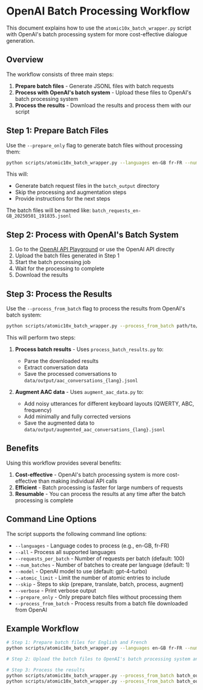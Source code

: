 # OpenAI Batch Processing Workflow

This document explains how to use the `atomic10x_batch_wrapper.py` script with OpenAI's batch processing system for more cost-effective dialogue generation.

## Overview

The workflow consists of three main steps:

1. **Prepare batch files** - Generate JSONL files with batch requests
2. **Process with OpenAI's batch system** - Upload these files to OpenAI's batch processing system
3. **Process the results** - Download the results and process them with our script

## Step 1: Prepare Batch Files

Use the `--prepare_only` flag to generate batch files without processing them:

```bash
python scripts/atomic10x_batch_wrapper.py --languages en-GB fr-FR --num_batches 10 --requests_per_batch 100 --prepare_only
```

This will:
- Generate batch request files in the `batch_output` directory
- Skip the processing and augmentation steps
- Provide instructions for the next steps

The batch files will be named like: `batch_requests_en-GB_20250501_191835.jsonl`

## Step 2: Process with OpenAI's Batch System

1. Go to the [OpenAI API Playground](https://platform.openai.com/playground) or use the OpenAI API directly
2. Upload the batch files generated in Step 1
3. Start the batch processing job
4. Wait for the processing to complete
5. Download the results

## Step 3: Process the Results

Use the `--process_from_batch` flag to process the results from OpenAI's batch system:

```bash
python scripts/atomic10x_batch_wrapper.py --process_from_batch path/to/downloaded_results.json
```

This will perform two steps:

1. **Process batch results** - Uses `process_batch_results.py` to:
   - Parse the downloaded results
   - Extract conversation data
   - Save the processed conversations to `data/output/aac_conversations_{lang}.jsonl`

2. **Augment AAC data** - Uses `augment_aac_data.py` to:
   - Add noisy utterances for different keyboard layouts (QWERTY, ABC, frequency)
   - Add minimally and fully corrected versions
   - Save the augmented data to `data/output/augmented_aac_conversations_{lang}.jsonl`

## Benefits

Using this workflow provides several benefits:

1. **Cost-effective** - OpenAI's batch processing system is more cost-effective than making individual API calls
2. **Efficient** - Batch processing is faster for large numbers of requests
3. **Resumable** - You can process the results at any time after the batch processing is complete

## Command Line Options

The script supports the following command line options:

- `--languages` - Language codes to process (e.g., en-GB, fr-FR)
- `--all` - Process all supported languages
- `--requests_per_batch` - Number of requests per batch (default: 100)
- `--num_batches` - Number of batches to create per language (default: 1)
- `--model` - OpenAI model to use (default: gpt-4-turbo)
- `--atomic_limit` - Limit the number of atomic entries to include
- `--skip` - Steps to skip (prepare, translate, batch, process, augment)
- `--verbose` - Print verbose output
- `--prepare_only` - Only prepare batch files without processing them
- `--process_from_batch` - Process results from a batch file downloaded from OpenAI

## Example Workflow

```bash
# Step 1: Prepare batch files for English and French
python scripts/atomic10x_batch_wrapper.py --languages en-GB fr-FR --num_batches 10 --requests_per_batch 100 --prepare_only

# Step 2: Upload the batch files to OpenAI's batch processing system and download the results

# Step 3: Process the results
python scripts/atomic10x_batch_wrapper.py --process_from_batch batch_output/downloaded_results_en-GB.json
python scripts/atomic10x_batch_wrapper.py --process_from_batch batch_output/downloaded_results_fr-FR.json
```
